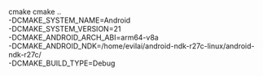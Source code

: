 cmake cmake .. \
  -DCMAKE_SYSTEM_NAME=Android \
  -DCMAKE_SYSTEM_VERSION=21 \
  -DCMAKE_ANDROID_ARCH_ABI=arm64-v8a \
  -DCMAKE_ANDROID_NDK=/home/evilai/android-ndk-r27c-linux/android-ndk-r27c/ \
  -DCMAKE_BUILD_TYPE=Debug 